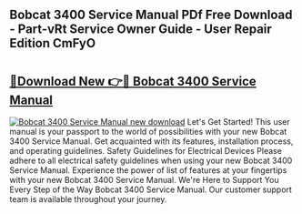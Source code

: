 ## Bobcat 3400 Service Manual PDf Free Download - Part-vRt Service Owner Guide - User Repair Edition CmFyO

# <h2><a href="http://bc29995.oget.top/?id=Bobcat+3400+Service+Manual">🔗Download New 👉🔴 Bobcat 3400 Service Manual</a></h2>

[![Bobcat 3400 Service Manual new download](https://i.imgur.com/5g1atiW.png)](http://bc29995.oget.top/?id=Bobcat+3400+Service+Manual)
Let's Get Started! This user manual is your passport to the world of possibilities with your new Bobcat 3400 Service Manual. Get acquainted with its features, installation process, and operating guidelines. Safety Guidelines for Electrical Devices Please adhere to all electrical safety guidelines when using your new Bobcat 3400 Service Manual. Experience the power of list of features at your fingertips with your new Bobcat 3400 Service Manual. We're Here to Support You Every Step of the Way Bobcat 3400 Service Manual. Our customer support team is available throughout your journey.
